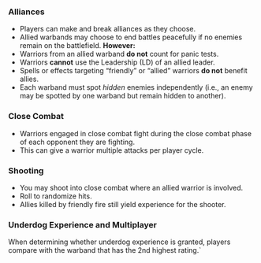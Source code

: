 ### Alliances
- Players can make and break alliances as they choose.
- Allied warbands may choose to end battles peacefully if no enemies remain on the battlefield.
**However:**
- Warriors from an allied warband **do not** count for panic tests.
- Warriors **cannot** use the Leadership (LD) of an allied leader.
- Spells or effects targeting “friendly” or “allied” warriors **do not** benefit allies.
- Each warband must spot _hidden_ enemies independently (i.e., an enemy may be spotted by one warband but remain hidden to another).
### Close Combat
- Warriors engaged in close combat fight during the close combat phase of each opponent they are fighting.
- This can give a warrior multiple attacks per player cycle.
### Shooting
- You may shoot into close combat where an allied warrior is involved.
- Roll to randomize hits.
- Allies killed by friendly fire still yield experience for the shooter.
### Underdog Experience and Multiplayer 
When determining whether underdog experience is granted, players compare with the warband that has the 2nd highest rating.`